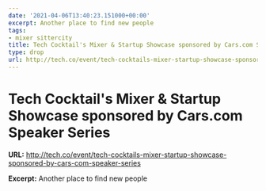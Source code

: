 ```yaml
---
date: '2021-04-06T13:40:23.151000+00:00'
excerpt: Another place to find new people
tags:
- mixer sittercity
title: Tech Cocktail's Mixer & Startup Showcase sponsored by Cars.com Speaker Series
type: drop
url: http://tech.co/event/tech-cocktails-mixer-startup-showcase-sponsored-by-cars-com-speaker-series
---
```


# Tech Cocktail's Mixer & Startup Showcase sponsored by Cars.com Speaker Series

**URL:** http://tech.co/event/tech-cocktails-mixer-startup-showcase-sponsored-by-cars-com-speaker-series

**Excerpt:** Another place to find new people
